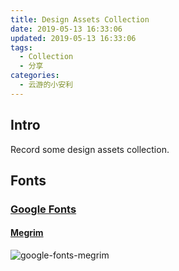 ```yaml
---
title: Design Assets Collection
date: 2019-05-13 16:33:06
updated: 2019-05-13 16:33:06
tags:
  - Collection
  - 分享
categories:
  - 云游的小安利
---
```


## Intro

Record some design assets collection.

<!-- more -->

## Fonts

### [Google Fonts](https://fonts.google.com/)

#### [Megrim](https://fonts.google.com/specimen/Megrim)

![google-fonts-megrim](../images/posts/design-assets-collection/fonts/google-fonts-megrim.png)